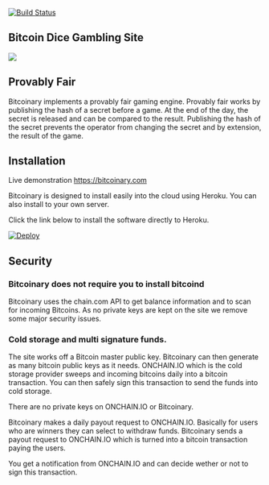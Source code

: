 [![Build Status](https://travis-ci.org/onchain/bitcoinary.svg?branch=master)](https://travis-ci.org/onchain/bitcoinary)

## Bitcoin Dice Gambling Site


![](http://i.imgur.com/4AeQByN.png)

## Provably Fair

Bitcoinary implements a provably fair gaming engine. Provably fair works by publishing the hash of a secret before a game. At the end of the day, the secret is released and can be compared to the result. Publishing the hash of the secret prevents the operator from changing the secret and by extension, the result of the game.

## Installation

Live demonstration https://bitcoinary.com

Bitcoinary is designed to install easily into the cloud using Heroku. You can also install to your own server.

Click the link below to install the software directly to Heroku.

[![Deploy](https://www.herokucdn.com/deploy/button.png)](https://heroku.com/deploy?template=https://github.com/onchain/bitcoinary)

## Security

### Bitcoinary does not require you to install bitcoind

Bitcoinary uses the chain.com API to get balance information and to scan for incoming Bitcoins. As no private keys are kept on the site we remove some major security issues.

### Cold storage and multi signature funds.

The site works off a Bitcoin master public key. Bitcoinary can then generate as many bitcoin public keys as it needs. ONCHAIN.IO which is the cold storage provider sweeps and incoming bitcoins daily into a bitcoin transaction. You can then safely sign this transaction to send the funds into cold storage.

There are no private keys on ONCHAIN.IO or Bitcoinary.

Bitcoinary makes a daily payout request to ONCHAIN.IO. Basically for users who are winners they can select to withdraw funds. Bitcoinary sends a payout request to ONCHAIN.IO which is turned into a bitcoin transaction paying the users.

You get a notification from ONCHAIN.IO and can decide wether or not to sign this transaction.

